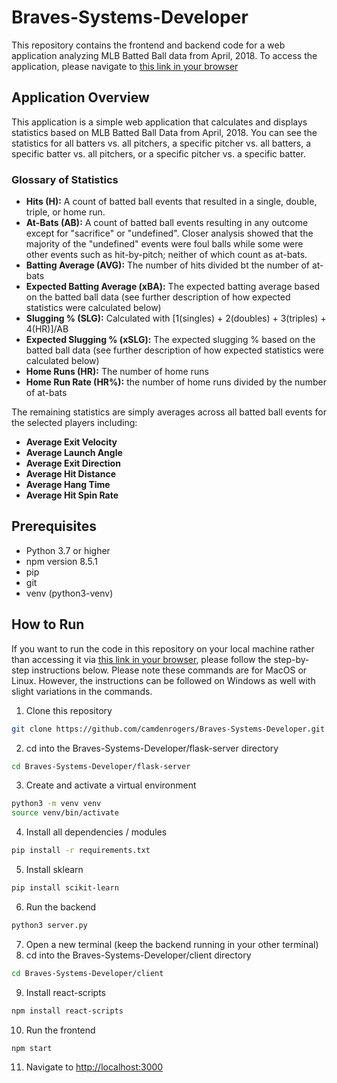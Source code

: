# Braves-Systems-Developer
This repository contains the frontend and backend code for a web application analyzing MLB Batted Ball data from April, 2018. To access the application, please navigate to [this link in your browser](http://ec2-3-145-163-230.us-east-2.compute.amazonaws.com/)

## Application Overview
This application is a simple web application that calculates and displays statistics based on MLB Batted Ball Data from April, 2018. You can see the statistics for all batters vs. all pitchers, a specific pitcher vs. all batters, a specific batter vs. all pitchers, or a specific pitcher vs. a specific batter.

### Glossary of Statistics
* **Hits (H):** A count of batted ball events that resulted in a single, double, triple, or home run.
* **At-Bats (AB):** A count of batted ball events resulting in any outcome except for "sacrifice" or "undefined". Closer analysis showed that the majority of the "undefined" events were foul balls while some were other events such as hit-by-pitch; neither of which count as at-bats.
* **Batting Average (AVG):** The number of hits divided bt the number of at-bats
* **Expected Batting Average (xBA):** The expected batting average based on the batted ball data (see further description of how expected statistics were calculated below)
* **Slugging % (SLG):** Calculated with [1(singles) + 2(doubles) + 3(triples) + 4(HR)]/AB
* **Expected Slugging % (xSLG):** The expected slugging % based on the batted ball data (see further description of how expected statistics were calculated below)
* **Home Runs (HR):** The number of home runs
* **Home Run Rate (HR%):** the number of home runs divided by the number of at-bats

The remaining statistics are simply averages across all batted ball events for the selected players including:
* **Average Exit Velocity**
* **Average Launch Angle**
* **Average Exit Direction**
* **Average Hit Distance**
* **Average Hang Time**
* **Average Hit Spin Rate**

## Prerequisites

- Python 3.7 or higher
- npm version 8.5.1
- pip
- git
- venv (python3-venv)

## How to Run
If you want to run the code in this repository on your local machine rather than accessing it via [this link in your browser](http://ec2-3-145-163-230.us-east-2.compute.amazonaws.com/), please follow the step-by-step instructions below. Please note these commands are for MacOS or Linux. However, the instructions can be followed on Windows as well with slight variations in the commands. 

1. Clone this repository

```bash
git clone https://github.com/camdenrogers/Braves-Systems-Developer.git
```

2. cd into the Braves-Systems-Developer/flask-server directory

```bash
cd Braves-Systems-Developer/flask-server
```
3. Create and activate a virtual environment

```bash
python3 -m venv venv
source venv/bin/activate
```

4. Install all dependencies / modules

```bash
pip install -r requirements.txt
```
5. Install sklearn
```bash
pip install scikit-learn
```
  
6. Run the backend

```bash
python3 server.py
```
7. Open a new terminal (keep the backend running in your other terminal)
8. cd into the Braves-Systems-Developer/client directory

```bash
cd Braves-Systems-Developer/client
```
9. Install react-scripts

```bash
npm install react-scripts
```
10. Run the frontend

```bash
npm start
```
11. Navigate to [http://localhost:3000](http://localhost:3000)

